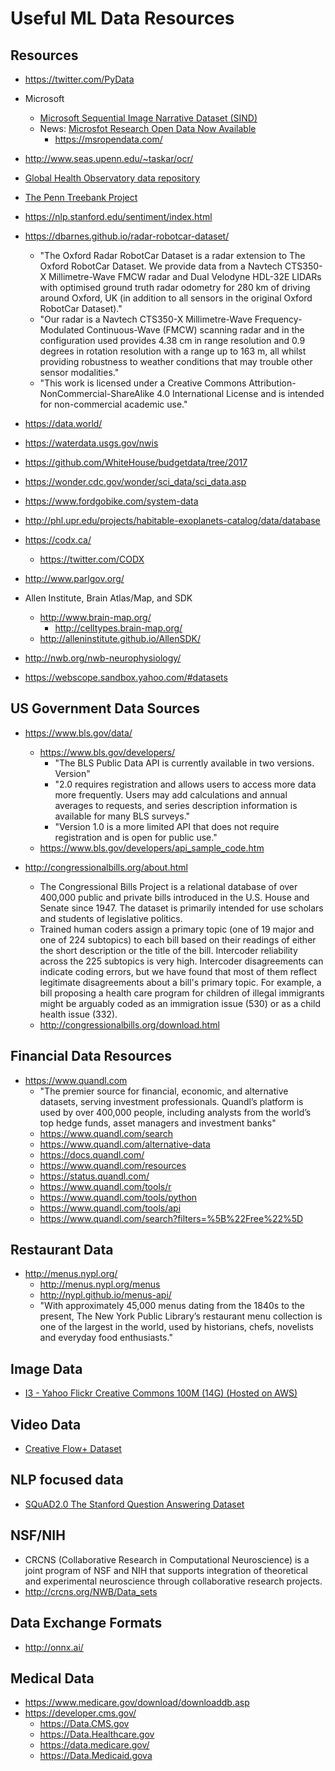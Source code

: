 
# Useful ML Data Resources

## Resources
- https://twitter.com/PyData

- Microsoft
  + [Microsoft Sequential Image Narrative Dataset (SIND)](http://www.sind.ai/)
  + News: [Microsfot Research Open Data Now Available](https://www.microsoft.com/en-us/research/blog/announcing-microsoft-research-open-data-datasets-by-microsoft-research-now-available-in-the-cloud/)
    + https://msropendata.com/ 

- http://www.seas.upenn.edu/~taskar/ocr/

- [Global Health Observatory data repository](http://apps.who.int/gho/data/node.main)

- [The Penn Treebank Project](https://www.cis.upenn.edu/~treebank/)

- https://nlp.stanford.edu/sentiment/index.html

- https://dbarnes.github.io/radar-robotcar-dataset/
  + "The Oxford Radar RobotCar Dataset is a radar extension to The Oxford RobotCar Dataset. We provide data from a Navtech CTS350-X Millimetre-Wave FMCW radar and Dual Velodyne HDL-32E LIDARs with optimised ground truth radar odometry for 280 km of driving around Oxford, UK (in addition to all sensors in the original Oxford RobotCar Dataset)."
  + "Our radar is a Navtech CTS350-X Millimetre-Wave Frequency-Modulated Continuous-Wave (FMCW) scanning radar and in the configuration used provides 4.38 cm in range resolution and 0.9 degrees in rotation resolution with a range up to 163 m, all whilst providing robustness to weather conditions that may trouble other sensor modalities."
  + "This work is licensed under a Creative Commons Attribution-NonCommercial-ShareAlike 4.0 International License and is intended for non-commercial academic use."

- https://data.world/

- https://waterdata.usgs.gov/nwis

- https://github.com/WhiteHouse/budgetdata/tree/2017

- https://wonder.cdc.gov/wonder/sci_data/sci_data.asp

- https://www.fordgobike.com/system-data

- http://phl.upr.edu/projects/habitable-exoplanets-catalog/data/database

- https://codx.ca/
  + https://twitter.com/CODX

- http://www.parlgov.org/

- Allen Institute, Brain Atlas/Map, and SDK
  + http://www.brain-map.org/
    + http://celltypes.brain-map.org/
  + http://alleninstitute.github.io/AllenSDK/

- http://nwb.org/nwb-neurophysiology/

- https://webscope.sandbox.yahoo.com/#datasets


## US Government Data Sources
- https://www.bls.gov/data/
  + https://www.bls.gov/developers/
    * "The BLS Public Data API is currently available in two versions. Version"
    * "2.0 requires registration and allows users to access more data more frequently. Users may add calculations and annual averages to requests, and series description information is available for many BLS surveys."
    * "Version 1.0 is a more limited API that does not require registration and is open for public use."
  + https://www.bls.gov/developers/api_sample_code.htm
    

- http://congressionalbills.org/about.html
  + The Congressional Bills Project is a relational database of over 400,000 public and private bills introduced in the U.S. House and Senate since 1947. The dataset is primarily intended for use scholars and students of legislative politics. 
  + Trained human coders assign a primary topic (one of 19 major and one of 224 subtopics) to each bill based on their readings of either the short description or the title of the bill. Intercoder reliability across the 225 subtopics is very high. Intercoder disagreements can indicate coding errors, but we have found that most of them reflect legitimate disagreements about a bill's primary topic. For example, a bill proposing a health care program for children of illegal immigrants might be arguably coded as an immigration issue (530) or as a child health issue (332). 
  + http://congressionalbills.org/download.html



## Financial Data Resources
- https://www.quandl.com
  + "The premier source for financial, economic, and alternative datasets, serving investment professionals. Quandl’s platform is used by over 400,000 people, including analysts from the world’s top hedge funds, asset managers and investment banks"
  + https://www.quandl.com/search
  + https://www.quandl.com/alternative-data
  + https://docs.quandl.com/
  + https://www.quandl.com/resources
  + https://status.quandl.com/
  + https://www.quandl.com/tools/r
  + https://www.quandl.com/tools/python
  + https://www.quandl.com/tools/api
  + https://www.quandl.com/search?filters=%5B%22Free%22%5D

## Restaurant Data

- http://menus.nypl.org/
  + http://menus.nypl.org/menus
  + http://nypl.github.io/menus-api/
  + "With approximately 45,000 menus dating from the 1840s to the present, The New York Public Library’s restaurant menu collection is one of the largest in the world, used by historians, chefs, novelists and everyday food enthusiasts."


## Image Data
- [I3 - Yahoo Flickr Creative Commons 100M (14G) (Hosted on AWS)](https://webscope.sandbox.yahoo.com/catalog.php?datatype=i&did=67)



## Video Data
- [Creative Flow+ Dataset](https://www.cs.toronto.edu/creativeflow/)


## NLP focused data
- [SQuAD2.0 The Stanford Question Answering Dataset](https://rajpurkar.github.io/SQuAD-explorer/)




## NSF/NIH
- CRCNS (Collaborative Research in Computational Neuroscience) is a joint program of NSF and NIH that supports integration of theoretical and experimental neuroscience through collaborative research projects.
- http://crcns.org/NWB/Data_sets


## Data Exchange Formats
- http://onnx.ai/


## Medical Data
- https://www.medicare.gov/download/downloaddb.asp
- https://developer.cms.gov/
  + https://Data.CMS.gov
  + https://Data.Healthcare.gov
  + https://data.medicare.gov/
  + https://Data.Medicaid.gova

